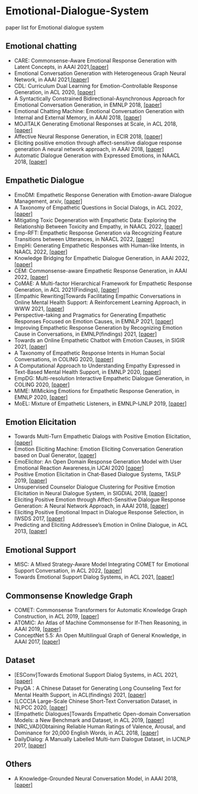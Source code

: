 # Emotional-Dialogue-System
paper list for Emotional dialogue system

## Emotional chatting

- CARE: Commonsense-Aware Emotional Response Generation with Latent Concepts, in AAAI 2021,[[paper]](https://arxiv.org/abs/2012.08377)
- Emotional Conversation Generation with Heterogeneous Graph Neural Network, in AAAI 2021,[[paper]](https://arxiv.org/abs/2012.04882)
- CDL: Curriculum Dual Learning for Emotion-Controllable Response Generation, in ACL 2020, [[paper]](https://arxiv.org/abs/2005.00329)
- A Syntactically Constrained Bidirectional-Asynchronous Approach for Emotional Conversation Generation, in EMNLP 2018, [[paper]](https://www.aclweb.org/anthology/D18-1071)
- Emotional Chatting Machine: Emotional Conversation Generation with Internal and External Memory, in AAAI 2018, [[paper]](https://arxiv.org/abs/1704.01074)
- MOJITALK Generating Emotional Responses at Scale, in ACL 2018, [[paper]](https://aclweb.org/anthology/P18-1104)
- Affective Neural Response Generation, in ECIR 2018, [[paper]](https://arxiv.org/abs/1709.03968)
- Eliciting positive emotion through affect-sensitive dialogue response generation A neural network approach, in AAAI 2018, [[paper]](https://ojs.aaai.org/index.php/AAAI/article/view/11955)
- Automatic Dialogue Generation with Expressed Emotions, in NAACL 2018, [[paper]](https://aclanthology.org/N18-2008/)

## Empathetic Dialogue

- EmoDM: Empathetic Response Generation with Emotion-aware Dialogue Management, arxiv, [[paper]](https://arxiv.org/abs/2205.03676v2)
- A Taxonomy of Empathetic Questions in Social Dialogs, in ACL 2022, [[paper]](https://aclanthology.org/2022.acl-long.211/)
- Mitigating Toxic Degeneration with Empathetic Data: Exploring the Relationship Between Toxicity and Empathy, in NAACL 2022, [[paper]](https://arxiv.org/abs/2205.07233)
- Emp-RFT: Empathetic Response Generation via Recognizing Feature Transitions between Utterances, in NAACL 2022, [[paper]](https://arxiv.org/abs/2205.03112)
- EmpHi: Generating Empathetic Responses with Human-like Intents, in NAACL 2022, [[paper]](https://arxiv.org/abs/2204.12191v1)
- Knowledge Bridging for Empathetic Dialogue Generation, in AAAI 2022, [[paper]](https://arxiv.org/abs/2009.09708)
- CEM: Commonsense-aware Empathetic Response Generation, in AAAI 2022, [[paper]](https://arxiv.org/abs/2109.05739)
- CoMAE: A Multi-factor Hierarchical Framework for Empathetic Response Generation, in ACL 2021(Findings), [[paper]](https://arxiv.org/abs/2105.08316)
- [Empathic Rewriting]Towards Facilitating Empathic Conversations in Online Mental Health Support: A Reinforcement Learning Approach, in WWW 2021, [[paper]](https://arxiv.org/abs/2101.07714)
- Perspective-taking and Pragmatics for Generating Empathetic Responses Focused on Emotion Causes, in EMNLP 2021, [[paper]](https://aclanthology.org/2021.emnlp-main.170/)
- Improving Empathetic Response Generation by Recognizing Emotion Cause in Conversations, in EMNLP(findings) 2021, [[paper]](https://aclanthology.org/2021.findings-emnlp.70/)
- Towards an Online Empathetic Chatbot with Emotion Causes, in SIGIR 2021, [[paper]](https://arxiv.org/abs/2105.11903)
- A Taxonomy of Empathetic Response Intents in Human Social Conversations, in COLING 2020, [[paper]](https://arxiv.org/abs/2012.04080)
- A Computational Approach to Understanding Empathy Expressed in Text-Based Mental Health Support, in EMNLP 2020, [[paper]](https://arxiv.org/abs/2009.08441)
- EmpDG: Multi-resolution Interactive Empathetic Dialogue Generation, in COLING 2020, [[paper]](https://aclanthology.org/2020.coling-main.394/)
- MIME: MIMicking Emotions for Empathetic Response Generation, in EMNLP 2020, [[paper]](https://aclanthology.org/2020.emnlp-main.721/)
- MoEL: Mixture of Empathetic Listeners, in EMNLP-IJNLP 2019, [[paper]](https://aclanthology.org/D19-1012/)

## Emotion Elicitation

- Towards Multi-Turn Empathetic Dialogs with Positive Emotion Elicitation, [[paper]](https://arxiv.org/abs/2204.10509)
- Emotion Eliciting Machine: Emotion Eliciting Conversation Generation based on Dual Generator, [[paper]](https://arxiv.org/abs/2105.08251v1)
- EmoElicitor: An Open Domain Response Generation Model with User Emotional Reaction Awareness,in IJCAI 2020 [[paper]](https://www.ijcai.org/proceedings/2020/503)
- Positive Emotion Elicitation in Chat-Based Dialogue Systems, TASLP 2019, [[paper]](https://ieeexplore.ieee.org/document/8649596)
- Unsupervised Counselor Dialogue Clustering for Positive Emotion Elicitation in Neural Dialogue System, in SIGDIAL 2018, [[paper]](https://aclanthology.org/W18-5017/)
- Eliciting Positive Emotion through Affect-Sensitive Dialogue Response Generation: A Neural Network Approach, in AAAI 2018, [[paper]](https://ojs.aaai.org/index.php/AAAI/article/view/11955)
- Eliciting Positive Emotional Impact in Dialogue Response Selection, in IWSDS 2017, [[paper]](https://link.springer.com/chapter/10.1007/978-3-319-92108-2_15)
- Predicting and Eliciting Addressee’s Emotion in Online Dialogue, in ACL 2013, [[paper]](https://aclanthology.org/P13-1095/)

## Emotional Support

- MISC: A MIxed Strategy-Aware Model Integrating COMET for Emotional Support Conversation, in ACL 2022, [[paper]](https://arxiv.org/abs/2203.13560)
- Towards Emotional Support Dialog Systems, in ACL 2021, [[paper]](https://arxiv.org/abs/2106.01144)

## Commonsense Knowledge Graph

- COMET: Commonsense Transformers for Automatic Knowledge Graph Construction, in ACL 2019, [[paper]](https://arxiv.org/abs/1906.05317)
- ATOMIC: An Atlas of Machine Commonsense for If-Then Reasoning, in AAAI 2019, [[paper]](https://arxiv.org/abs/1811.00146)
- ConceptNet 5.5: An Open Multilingual Graph of General Knowledge, in AAAI 2017, [[paper]](https://arxiv.org/abs/1612.03975)

## Dataset

- [ESConv]Towards Emotional Support Dialog Systems, in ACL 2021, [[paper]](https://arxiv.org/abs/2106.01144)
- PsyQA：A Chinese Dataset for Generating Long Counseling Text for Mental Health Support, in ACL(findings) 2021, [[paper]](https://aclanthology.org/2021.findings-acl.130/)
- [LCCC]A Large-Scale Chinese Short-Text Conversation Dataset, in NLPCC 2020, [[paper]](https://arxiv.org/abs/2008.03946)
- [Empathetic Dialogues]Towards Empathetic Open-domain Conversation Models: a New Benchmark and Dataset, in ACL 2019, [[paper]](https://arxiv.org/abs/1811.00207)
- [NRC_VAD]Obtaining Reliable Human Ratings of Valence, Arousal, and Dominance for 20,000 English Words, in ACL 2018, [[paper]](https://aclweb.org/anthology/P18-1017)
- DailyDialog: A Manually Labelled Multi-turn Dialogue Dataset, in IJCNLP 2017, [[paper]](https://www.aclweb.org/anthology/I17-1099)


## Others

- A Knowledge-Grounded Neural Conversation Model, in AAAI 2018, [[paper]](https://www.aaai.org/ocs/index.php/AAAI/AAAI18/paper/view/16710/16057)





